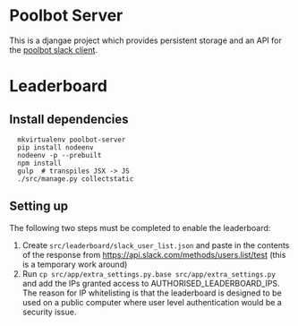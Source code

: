 # Poolbot Server

This is a djangae project which provides persistent storage and an API for the [poolbot slack client](https://github.com/dannymilsom/poolbot).


# Leaderboard


## Install dependencies

```
  mkvirtualenv poolbot-server
  pip install nodeenv
  nodeenv -p --prebuilt
  npm install
  gulp  # transpiles JSX -> JS
  ./src/manage.py collectstatic
```

## Setting up

The following two steps must be completed to enable the leaderboard:

1. Create `src/leaderboard/slack_user_list.json` and paste in the contents of the response from https://api.slack.com/methods/users.list/test (this is a temporary work around)
2. Run `cp src/app/extra_settings.py.base src/app/extra_settings.py` and add the IPs granted access to AUTHORISED_LEADERBOARD_IPS.  The reason for IP whitelisting is that the leaderboard is designed to be used on a public computer where user level authentication would be a security issue.
